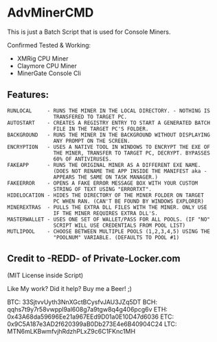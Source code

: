 # AdvMinerCMD
This is just a Batch Script that is used for Console Miners.

Confirmed Tested & Working:
  - XMRig CPU Miner
  - Claymore CPU Miner
  - MinerGate Console Cli

## Features:
```
RUNLOCAL     - RUNS THE MINER IN THE LOCAL DIRECTORY. - NOTHING IS
               TRANSFERED TO TARGET PC.
AUTOSTART    - CREATES A REGISTRY ENTRY TO START A GENERATED BATCH
               FILE IN THE TARGET PC'S FOLDER.
BACKGROUND   - RUNS THE MINER IN THE BACKGROUND WITHOUT DISPLAYING
               ANY PROMPT ON THE SCREEN.
ENCRYPTION   - USES A NATIVE TOOL IN WINDOWS TO ENCRYPT THE EXE OF
               THE MINER, TRANSFER TO TARGET PC, DECRYPT. BYPASSES
               60% OF ANTIVIRUSES.
FAKEAPP      - RUNS THE ORIGINAL MINER AS A DIFFERENT EXE NAME.
               (DOES NOT RENAME THE APP INSIDE THE MANIFEST aka -
               APPEARS THE SAME ON TASK MANAGER.)
FAKEERROR    - OPENS A FAKE ERROR MESSAGE BOX WITH YOUR CUSTOM 
               STRING OF TEXT USING "ERRORTXT".
HIDELOCATION - HIDES THE DIRECTORY OF THE MINER FOLDER ON TARGET
               PC WHEN RAN. (CAN'T BE FOUND BY WINDOWS EXPLORER)
MINEREXTRAS  - PULLS THE EXTRA DLL FILES WITH THE MINER. ONLY USE
               IF THE MINER REQUIRES EXTRA DLL'S.
MASTERWALLET - USES ONE SET OF WALLET/PASS FOR ALL POOLS. (IF "NO"
               SCRIPT WILL USE CREDENTIALS FROM POOL LIST)
MUTLIPOOL    - CHOOSE BETWEEN MULTIPLE POOLS (1,2,3,4,5) USING THE
               "POOLNUM" VARIABLE. (DEFAULTS TO POOL #1)
```

## Credit to -REDD- of Private-Locker.com
(MIT License inside Script)

Like My work? Did it help? Buy me a Beer! ;)

BTC: 33SjtvvUyth3NnXGctBCysfvJAU3JZq5DT
BCH: qqhs7t9y7r58vwppl9al608g7a9tgw8q4g406pcg6v
ETH: 0x43A68da59696Ee21a967EEd9D01a0E10D47d6036
ETC: 0x9C5A187e3AD2f620399aB0Db273E4e6B40904C24
LTC: MTN6mLKBwmfvjhRdzhPLxZ9c6C1FKnc1MH
